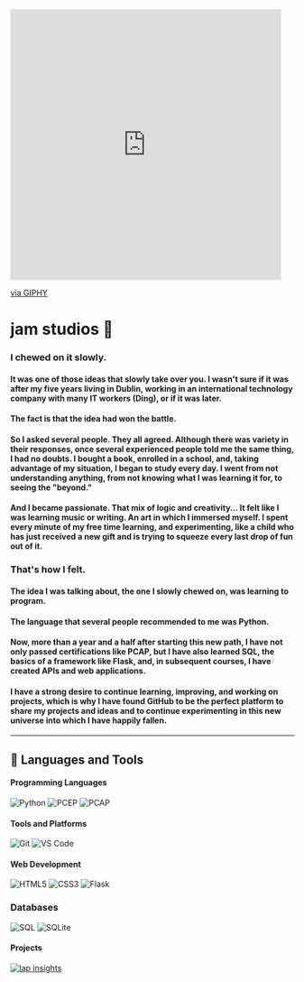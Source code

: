 <iframe src="https://giphy.com/embed/xT9IgusfDcqpPFzjdS" width="480" height="480" frameBorder="0" class="giphy-embed" allowFullScreen></iframe><p><a href="https://giphy.com/gifs/loop-endless-trippy-xT9IgusfDcqpPFzjdS">via GIPHY</a></p>

# jam studios 🧶

### I chewed on it slowly. 
#### It was one of those ideas that slowly take over you. I wasn't sure if it was after my five years living in Dublin, working in an international technology company with many IT workers (Ding), or if it was later.

#### The fact is that the idea had won the battle.

#### So I asked several people. They all agreed. Although there was variety in their responses, once several experienced people told me the same thing, I had no doubts. I bought a book, enrolled in a school, and, taking advantage of my situation, I began to study every day. I went from not understanding anything, from not knowing what I was learning it for, to seeing the "beyond."

#### And I became passionate. That mix of logic and creativity... It felt like I was learning music or writing. An art in which I immersed myself. I spent every minute of my free time learning, and experimenting, like a child who has just received a new gift and is trying to squeeze every last drop of fun out of it.

### That's how I felt.

#### The idea I was talking about, the one I slowly chewed on, was learning to program.
#### The language that several people recommended to me was Python.

#### Now, more than a year and a half after starting this new path, I have not only passed certifications like PCAP, but I have also learned SQL, the basics of a framework like Flask, and, in subsequent courses, I have created APIs and web applications.

#### I have a strong desire to continue learning, improving, and working on projects, which is why I have found GitHub to be the perfect platform to share my projects and ideas and to continue experimenting in this new universe into which I have happily fallen.



---

## 💾 Languages and Tools

#### Programming Languages

![Python](https://img.shields.io/badge/Python-3776AB?style=flat-square&logo=python&logoColor=white)
![PCEP](https://img.shields.io/badge/PCEP-Certified-3776AB?style=flat-square&logo=python&logoColor=white)
![PCAP](https://img.shields.io/badge/PCAP-Certified-3776AB?style=flat-square&logo=python&logoColor=white)

#### Tools and Platforms

![Git](https://img.shields.io/badge/Git-F05032?style=flat-square&logo=git&logoColor=white)
![VS Code](https://img.shields.io/badge/VS%20Code-0078d7?style=flat-square&logo=visual%20studio%20code&logoColor=white)

#### Web Development

![HTML5](https://img.shields.io/badge/HTML5-E34F26?style=flat-square&logo=html5&logoColor=white)
![CSS3](https://img.shields.io/badge/CSS3-1572B6?style=flat-square&logo=css3&logoColor=white)
![Flask](https://img.shields.io/badge/Flask-000000?style=flat-square&logo=flask&logoColor=white)

### Databases

![SQL](https://img.shields.io/badge/SQL-4479A1?style=flat-square&logo=sql&logoColor=white)
![SQLite](https://img.shields.io/badge/SQLite-003B57?style=flat-square&logo=sqlite&logoColor=white)

#### Projects

[![lap insights](https://img.shields.io/badge/lap-insights-pink)](https://lapinsights.com/)
